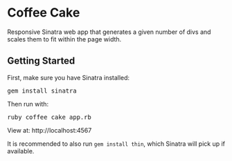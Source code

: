 # Coffee Cake
Responsive Sinatra web app that generates a given number of divs and scales them to fit within the page width.

<h2>Getting Started</h2>
First, make sure you have Sinatra installed:

<pre>gem install sinatra</pre>

Then run with: 

<pre>ruby coffee_cake_app.rb</pre>

View at: http://localhost:4567

It is recommended to also run <code>gem install thin</code>, which Sinatra will pick up if available.

